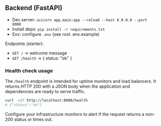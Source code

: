 ## Backend (FastAPI)

- Dev server: `uvicorn app.main:app --reload --host 0.0.0.0 --port 8000`
- Install deps: `pip install -r requirements.txt`
- Env: configure `.env` (see root .env.example)

Endpoints (starter):
- `GET /` → welcome message
- `GET /health` → { status: "ok" }

### Health check usage

The `/health` endpoint is intended for uptime monitors and load balancers. It
returns HTTP 200 with a JSON body when the application and dependencies are
ready to serve traffic.

```bash
curl -sSf http://localhost:8000/health
# {"status":"ok"}
```

Configure your infrastructure monitors to alert if the request returns a
non-200 status or times out.

